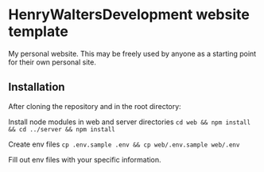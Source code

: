 # HenryWaltersDevelopment website template
My personal website. This may be freely used by anyone as a starting point for their own personal site.

## Installation

After cloning the repository and in the root directory:

Install node modules in web and server directories
`cd web && npm install && cd ../server && npm install`

Create env files
`cp .env.sample .env && cp web/.env.sample web/.env`

Fill out env files with your specific information.